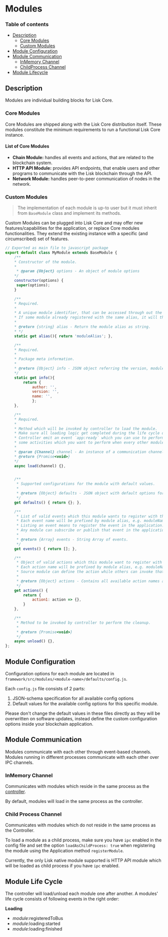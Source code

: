 # Modules

### Table of contents

- [Description](#description)
  - [Core Modules](#core-modules)
  - [Custom Modules](#custom-modules)
- [Module Configuration](#module-configuration)
- [Module Communication](#module-communication)
  - [InMemory Channel](#inmemory-channel)
  - [ChildProcess Channel](#childprocess-channel)
- [Module Lifecycle](#module-life-cycle)

## Description

Modules are individual building blocks for Lisk Core.

### Core Modules

Core Modules are shipped along with the Lisk Core distribution itself. These modules constitute the minimum requirements to run a functional Lisk Core instance.

#### List of Core Modules

- **Chain Module:** handles all events and actions, that are related to the blockchain system.
- **HTTP API Module:** provides API endpoints, that enable users and other programs to communicate with the Lisk blockchain through the API.
- **Network Module:** handles peer-to-peer communication of nodes in the network.

### Custom Modules

> The implementation of each module is up-to user but it must inherit from `BaseModule` class and implement its methods.

Custom Modules can be plugged into Lisk Core and may offer new features/capabilities for the application, or replace Core modules functionalities.
They extend the existing instance with a specific (and circumscribed) set of features.

```js
// Exported as main file to javascript package
export default class MyModule extends BaseModule {
    /**
    * Constructor of the module.
    *
     * @param {Object} options - An object of module options
    */
    constructor(options) {
     super(options);
    }

    /**
    * Required.
    *
    * A unique module identifier, that can be accessed through out the system.
    * If some module already registered with the same alias, it will throw an error.
    *
    * @return {string} alias - Return the module alias as string.
    * */
    static get alias(){ return 'moduleAlias'; },

    /**
    * Required.
    *
    * Package meta information.
    *
    * @return {Object} info - JSON object referring the version, module name and module author.
    */
    static get info(){
        return {
            author: '',
            version: '',
            name: '',
            };
    },

    /**
    * Required.
    *
    * Method which will be invoked by controller to load the module.
    * Make sure all loading logic get completed during the life cycle of load.
    * Controller emit an event `app:ready` which you can use to perform
    * some activities which you want to perform when every other module is loaded.
    *
    * @param {Channel} channel - An instance of a communication channel.
    * @return {Promise<void>}
    */
    async load(channel) {},


    /**
     * Supported configurations for the module with default values.
     *
     * @return {Object} defaults - JSON object with default options for the module.
     */
    get defaults() { return {}; },

    /**
     * List of valid events which this module wants to register with the controller.
     * Each event name will be prefixed by module alias, e.g. moduleName:event1.
     * Listing an event means to register the event in the application.
     * Any module can subscribe or publish that event in the application.
     *
     * @return {Array} events - String Array of events.
     */
    get events() { return []; },

    /**
     * Object of valid actions which this module want to register with the controller.
     * Each action name will be prefixed by module alias, e.g. moduleName:action1.
     * Source module can define the action while others can invoke that action.
     *
     * @return {Object} actions - Contains all available action names as key, and the corresponding function as value.
     */
    get actions() {
        return {
            action1: action => {},
        }
    },

    /**
     * Method to be invoked by controller to perform the cleanup.
     *
     * @return {Promise<void>}
     */
    async unload() {},
};
```

## Module Configuration

Configuration options for each module are located in `framework/src/modules/<module-name>/defaults/config.js`.

Each `config.js` file consists of 2 parts:

1. JSON-schema specification for all available config options
2. Default values for the available config options for this specific module.

Please don't change the default values in these files directly as they will be overwritten on software updates, instead define the custom configuration options inside your blockchain application.

## Module Communication

Modules communicate with each other through event-based channels.
Modules running in different processes communicate with each other over IPC channels.

### InMemory Channel

Communicates with modules which reside in the same process as the [controller](../controller/README.md).

By default, modules will load in the same process as the controller.

### Child Process Channel

Communicates with modules which do not reside in the same process as the Controller.

To load a module as a child process, make sure you have `ipc` enabled in the config file and set the option `loadAsChildProcess: true` when registering the module using the Application method `registerModule`.

Currently, the only Lisk native module supported is HTTP API module which will be loaded as child process if you have `ipc` enabled.

## Module Life Cycle

The controller will load/unload each module one after another.
A modules' life cycle consists of following events in the right order:

**Loading**

- _module_:registeredToBus
- _module_:loading:started
- _module_:loading:finished

